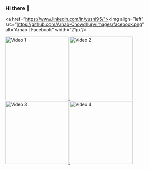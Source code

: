 ### Hi there 👋
 
<a href=”https://www.linkedin.com/in/yushi95/"><img align=”left” src=”https://github.com/Arnab-Chowdhury/images/facebook.png" alt=”Arnab | Facebook” width=”21px”/></a>

<p float="left">
  <a href="https://www.youtube.com/watch?v=TLTP0T7CQCU" target="_blank" rel="noopener noreferrer">
    <img src="https://img.youtube.com/vi/TLTP0T7CQCU/0.jpg" alt="Video 1" width="200" />
  </a>
  <a href="https://www.youtube.com/watch?v=_PwMN6EQwX0" target="_blank" rel="noopener noreferrer">
    <img src="https://img.youtube.com/vi/_PwMN6EQwX0/0.jpg" alt="Video 2" width="200" />
  </a>
  <a href="https://www.youtube.com/watch?v=WPdw0SrzncA" target="_blank" rel="noopener noreferrer">
    <img src="https://img.youtube.com/vi/WPdw0SrzncA/0.jpg" alt="Video 3" width="200" />
  </a>
  <a href="https://www.youtube.com/watch?v=mFQ3ONXcxBs" target="_blank" rel="noopener noreferrer">
    <img src="https://img.youtube.com/vi/mFQ3ONXcxBs/0.jpg" alt="Video 4" width="200" />
  </a>
</p>

<!--
**Arnab-Chowdhury/Arnab-Chowdhury** is a ✨ _special_ ✨ repository because its `README.md` (this file) appears on your GitHub profile.

Here are some ideas to get you started:

- 🔭 I’m currently working on ...
- 🌱 I’m currently learning ...
- 👯 I’m looking to collaborate on ...
- 🤔 I’m looking for help with ...
- 💬 Ask me about ...
- 📫 How to reach me: ...
- 😄 Pronouns: ...
- ⚡ Fun fact: ...
-->
